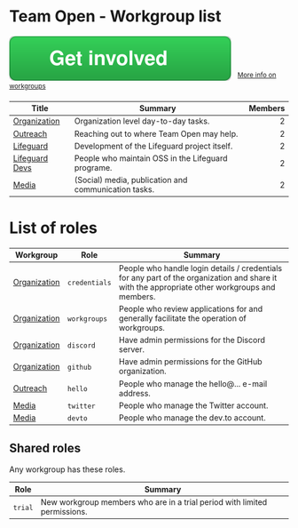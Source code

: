 <!-- GENERATED FILE, DON'T EDIT -->
# Team Open - Workgroup list

[![Get involved](get-involved.svg)](https://github.com/teamopen-dev/workgroups/issues/new?template=wg-join-leave.md&title=Would%20like%20to%20join)
&nbsp; <sup>[More info on workgroups](ABOUT.md)</sup>

Title | Summary | Members
-|-|-:
[Organization][wg-organization]|Organization level day-to-day tasks.|2
[Outreach][wg-outreach]|Reaching out to where Team Open may help.|2
[Lifeguard][wg-lifeguard]|Development of the Lifeguard project itself.|2
[Lifeguard Devs][wg-lifeguard-devs]|People who maintain OSS in the Lifeguard programe.|2
[Media][wg-media]|(Social) media, publication and communication tasks.|2

# List of roles

Workgroup | Role | Summary
-|-|-
[Organization][wg-organization]|`credentials`|People who handle login details / credentials for any part of the organization and share it with the appropriate other workgroups and members.
[Organization][wg-organization]|`workgroups`|People who review applications for and generally facilitate the operation of workgroups.
[Organization][wg-organization]|`discord`|Have admin permissions for the Discord server.
[Organization][wg-organization]|`github`|Have admin permissions for the GitHub organization.
[Outreach][wg-outreach]|`hello`|People who manage the hello@... e-mail address.
[Media][wg-media]|`twitter`|People who manage the Twitter account.
[Media][wg-media]|`devto`|People who manage the dev.to account.

## Shared roles

Any workgroup has these roles.

Role | Summary
-|-
`trial`|New workgroup members who are in a trial period with limited permissions.


[wg-organization]: wg-organization.md
[wg-outreach]: wg-outreach.md
[wg-lifeguard]: wg-lifeguard.md
[wg-lifeguard-devs]: wg-lifeguard-devs.md
[wg-media]: wg-media.md
